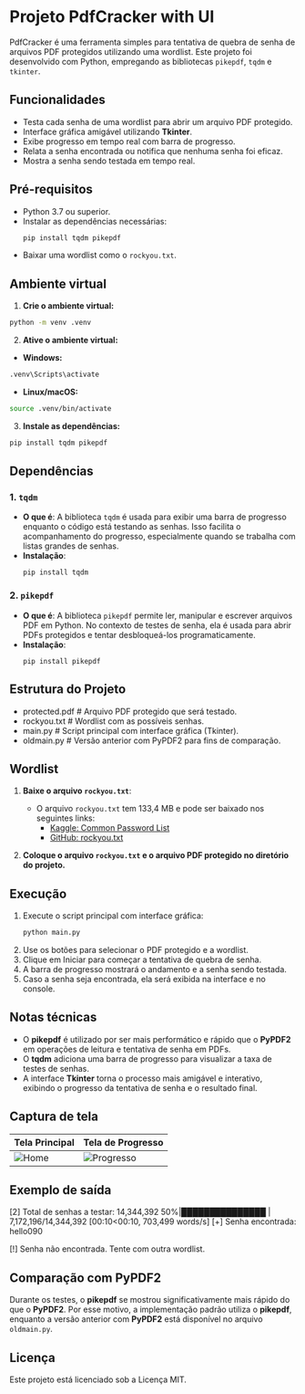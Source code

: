 # Projeto PdfCracker with UI

PdfCracker é uma ferramenta simples para tentativa de quebra de senha de arquivos PDF protegidos utilizando uma wordlist. Este projeto foi desenvolvido com Python, empregando as bibliotecas `pikepdf`, `tqdm` e `tkinter`.

## Funcionalidades

- Testa cada senha de uma wordlist para abrir um arquivo PDF protegido.
- Interface gráfica amigável utilizando **Tkinter**.
- Exibe progresso em tempo real com barra de progresso.
- Relata a senha encontrada ou notifica que nenhuma senha foi eficaz.
- Mostra a senha sendo testada em tempo real.

## Pré-requisitos

- Python 3.7 ou superior.
- Instalar as dependências necessárias:
  ```bash
  pip install tqdm pikepdf
  ```
- Baixar uma wordlist como o `rockyou.txt`.

## Ambiente virtual

1. **Crie o ambiente virtual:**
```bash
python -m venv .venv
```

2. **Ative o ambiente virtual:**

- **Windows:**
```bash
.venv\Scripts\activate
```

- **Linux/macOS:**
```bash
source .venv/bin/activate
```

3. **Instale as dependências:**
```bash
pip install tqdm pikepdf
```

## Dependências

### 1. `tqdm`
- **O que é**: A biblioteca `tqdm` é usada para exibir uma barra de progresso enquanto o código está testando as senhas. Isso facilita o acompanhamento do progresso, especialmente quando se trabalha com listas grandes de senhas.
- **Instalação**:
  ```
  pip install tqdm
  ```
### 2. `pikepdf`
- **O que é**: A biblioteca `pikepdf` permite ler, manipular e escrever arquivos PDF em Python. No contexto de testes de senha, ela é usada para abrir PDFs protegidos e tentar desbloqueá-los programaticamente.
- **Instalação**:
  ```
  pip install pikepdf
  ```

## Estrutura do Projeto

- protected.pdf   # Arquivo PDF protegido que será testado.
- rockyou.txt     # Wordlist com as possíveis senhas.
- main.py         # Script principal com interface gráfica (Tkinter).
- oldmain.py      # Versão anterior com PyPDF2 para fins de comparação.

## Wordlist

1. **Baixe o arquivo `rockyou.txt`**:
   - O arquivo `rockyou.txt` tem 133,4 MB e pode ser baixado nos seguintes links:
     - [Kaggle: Common Password List](https://www.kaggle.com/datasets/wjburns/common-password-list-rockyoutxt)
     - [GitHub: rockyou.txt](https://github.com/brannondorsey/naive-hashcat/releases/download/data/rockyou.txt)

2. **Coloque o arquivo `rockyou.txt` e o arquivo PDF protegido no diretório do projeto.**

## Execução

1. Execute o script principal com interface gráfica:
   ```bash
   python main.py
   ```
2. Use os botões para selecionar o PDF protegido e a wordlist.
3. Clique em Iniciar para começar a tentativa de quebra de senha.
4. A barra de progresso mostrará o andamento e a senha sendo testada.
5. Caso a senha seja encontrada, ela será exibida na interface e no console.

## Notas técnicas

- O **pikepdf** é utilizado por ser mais performático e rápido que o **PyPDF2** em operações de leitura e tentativa de senha em PDFs.
- O **tqdm** adiciona uma barra de progresso para visualizar a taxa de testes de senhas.
- A interface **Tkinter** torna o processo mais amigável e interativo, exibindo o progresso da tentativa de senha e o resultado final.

## Captura de tela

| Tela Principal | Tela de Progresso |
|----------------|-------------------|
| ![Home](https://joaopauloaramuni.github.io/python-imgs/PdfCracker_with_UI/imgs/home.png) | ![Progresso](https://joaopauloaramuni.github.io/python-imgs/PdfCracker_with_UI/imgs/progress.png) |

## Exemplo de saída

[2] Total de senhas a testar: 14,344,392
  50%|███████████████        | 7,172,196/14,344,392 [00:10<00:10, 703,499 words/s]
[+] Senha encontrada: hello090

[!] Senha não encontrada. Tente com outra wordlist.

## Comparação com PyPDF2

Durante os testes, o **pikepdf** se mostrou significativamente mais rápido do que o **PyPDF2**. Por esse motivo, a implementação padrão utiliza o **pikepdf**, enquanto a versão anterior com **PyPDF2** está disponível no arquivo `oldmain.py`.

## Licença

Este projeto está licenciado sob a Licença MIT.
